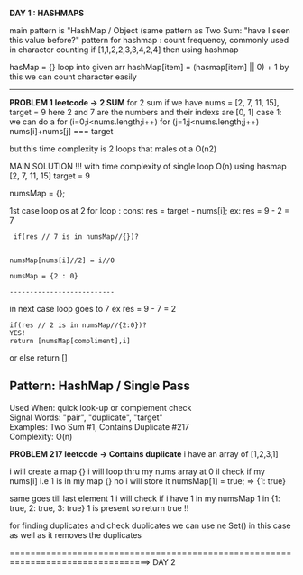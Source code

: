 **DAY 1 : HASHMAPS**

main pattern is "HashMap / Object (same pattern as Two Sum: "have I seen this value before?"
pattern for hashmap : 
count frequency, commonly used in character counting 
if [1,1,2,2,3,3,4,2,4] then using hashmap 

hasMap = {} 
loop into given arr
hashMap[item] = (hasmap[item] || 0) + 1 
by this we can count character easily

--------------------------------------
**PROBLEM 1 leetcode  ->  2 SUM**
for 2 sum 
if we have nums = [2, 7, 11, 15], target = 9
here 2 and 7 are the numbers and their indexs are
[0, 1]
case 1: we can do a 
for (i=0;i<nums.length;i++)
    for (j=1;j<nums.length;j++)
        nums[i]+nums[j] === target

but this time complexity is 2 loops that males ot a O(n2)

MAIN SOLUTION !!! with time complexity of single loop O(n)
using hasmap
[2, 7, 11, 15] target = 9

numsMap = {};

1st case loop os at 2
for loop :
    const res = target - nums[i];
    ex:
     res = 9 - 2 = 7

     if(res // 7 is in numsMap//{})?
        
    
    numsMap[nums[i]//2] = i//0

    numsMap = {2 : 0}

    --------------------------

in next case loop goes to 7
ex
    res = 9 - 7 = 2

    if(res // 2 is in numsMap//{2:0})? 
    YES!
    return [numsMap[compliment],i]


or else return []


## Pattern: HashMap / Single Pass
Used When: quick look-up or complement check  
Signal Words: "pair", "duplicate", "target"  
Examples: Two Sum #1, Contains Duplicate #217  
Complexity: O(n)

**PROBLEM 217 leetcode -> Contains duplicate**
i have an array of
[1,2,3,1]

i will create a map {}
i will loop thru my nums array
at 0 il check if my nums[i] i.e 1 is in my map {}
no
i will store it 
numsMap[1] = true;  => {1: true}

same goes till last element 1
i will check if i have 1 in my numsMap
1 in {1: true, 2: true, 3: true}
1 is present so return true !!

for finding duplicates and check duplicates we can use ne Set() in this case as well as it removes the duplicates

=================================================================================>
DAY 2